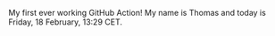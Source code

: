 My first ever working GitHub Action!
My name is Thomas and today is Friday, 18 February, 13:29 CET. 

